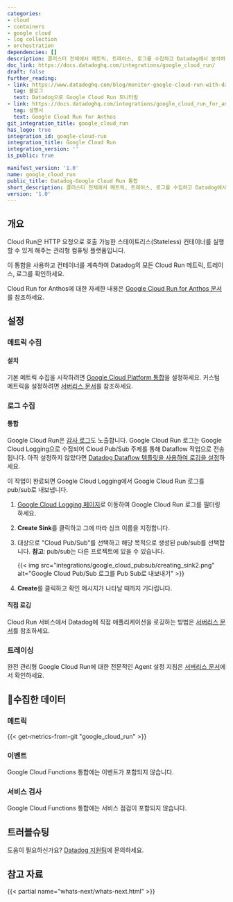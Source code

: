 ```yaml
---
categories:
- cloud
- containers
- google cloud
- log collection
- orchestration
dependencies: []
description: 클러스터 전체에서 메트릭, 트레이스, 로그를 수집하고 Datadog에서 분석하세요.
doc_link: https://docs.datadoghq.com/integrations/google_cloud_run/
draft: false
further_reading:
- link: https://www.datadoghq.com/blog/monitor-google-cloud-run-with-datadog/
  tag: 블로그
  text: Datadog으로 Google Cloud Run 모니터링
- link: https://docs.datadoghq.com/integrations/google_cloud_run_for_anthos/
  tag: 설명서
  text: Google Cloud Run for Anthos
git_integration_title: google_cloud_run
has_logo: true
integration_id: google-cloud-run
integration_title: Google Cloud Run
integration_version: ''
is_public: true

manifest_version: '1.0'
name: google_cloud_run
public_title: Datadog-Google Cloud Run 통합
short_description: 클러스터 전체에서 메트릭, 트레이스, 로그를 수집하고 Datadog에서 분석하세요.
version: '1.0'
---
```


<!--  SOURCED FROM https://github.com/DataDog/dogweb -->
## 개요

Cloud Run은 HTTP 요청으로 호출 가능한 스테이트리스(Stateless) 컨테이너를 실행할 수 있게 해주는 관리형 컴퓨팅 플랫폼입니다.

이 통합을 사용하고 컨테이너를 계측하여 Datadog의 모든 Cloud Run 메트릭, 트레이스, 로그를 확인하세요.

Cloud Run for Anthos에 대한 자세한 내용은 [Google Cloud Run for Anthos 문서][1]를 참조하세요.

## 설정

### 메트릭 수집

#### 설치

기본 메트릭 수집을 시작하려면 [Google Cloud Platform 통합][2]을 설정하세요. 커스텀 메트릭을 설정하려면 [서버리스 문서][3]를 참조하세요.

### 로그 수집

#### 통합
Google Cloud Run은 [감사 로그][4]도 노출합니다.
Google Cloud Run 로그는 Google Cloud Logging으로 수집되어 Cloud Pub/Sub 주제를 통해 Dataflow 작업으로 전송됩니다. 아직 설정하지 않았다면 [Datadog Dataflow 템플릿을 사용하여 로깅을 설정][5]하세요.

이 작업이 완료되면 Google Cloud Logging에서 Google Cloud Run 로그를 pub/sub로 내보냅니다.

1. [Google Cloud Logging 페이지][6]로 이동하여 Google Cloud Run 로그를 필터링하세요.
2. **Create Sink**를 클릭하고 그에 따라 싱크 이름을 지정합니다.
3. 대상으로 "Cloud Pub/Sub"를 선택하고 해당 목적으로 생성된 pub/sub를 선택합니다. **참고**: pub/sub는 다른 프로젝트에 있을 수 있습니다.

    {{< img src="integrations/google_cloud_pubsub/creating_sink2.png" alt="Google Cloud Pub/Sub 로그를 Pub Sub로 내보내기" >}}

4. **Create**를 클릭하고 확인 메시지가 나타날 때까지 기다립니다.

#### 직접 로깅
Cloud Run 서비스에서 Datadog에 직접 애플리케이션을 로깅하는 방법은 [서버리스 문서][3]를 참조하세요.

### 트레이싱

완전 관리형 Google Cloud Run에 대한 전문적인 Agent 설정 지침은 [서버리스 문서][3]에서 확인하세요.

## 수집한 데이터

### 메트릭
{{< get-metrics-from-git "google_cloud_run" >}}


### 이벤트

Google Cloud Functions 통합에는 이벤트가 포함되지 않습니다.

### 서비스 검사

Google Cloud Functions 통합에는 서비스 점검이 포함되지 않습니다.


## 트러블슈팅

도움이 필요하신가요? [Datadog 지원팀][8]에 문의하세요.

## 참고 자료

{{< partial name="whats-next/whats-next.html" >}}

[1]: https://docs.datadoghq.com/ko/integrations/google_cloud_run_for_anthos/
[2]: https://docs.datadoghq.com/ko/integrations/google_cloud_platform/
[3]: https://docs.datadoghq.com/ko/serverless/google_cloud_run
[4]: https://cloud.google.com/run/docs/audit-logging
[5]: https://docs.datadoghq.com/ko/integrations/google_cloud_platform/#log-collection
[6]: https://console.cloud.google.com/logs/viewer
[7]: https://github.com/DataDog/dogweb/blob/prod/integration/google_cloud_run/google_cloud_run_metadata.csv
[8]: https://docs.datadoghq.com/ko/help/
